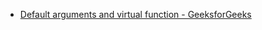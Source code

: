 - [Default arguments and virtual function - GeeksforGeeks](https://www.geeksforgeeks.org/output-of-c-program-set-12-2/)
